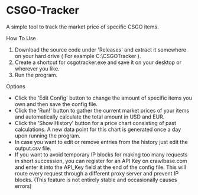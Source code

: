 # CSGO-Tracker
A simple tool to track the market price of specific CSGO items.

How To Use 

1) Download the source code under 'Releases' and extract it somewhere on your hard drive ( For example C:\CSGOTracker ).
2) Create a shortcut for csgotracker.exe and save it on your desktop or wherever you like.
3) Run the program.


Options

- Click the 'Edit Config' button to change the amount of specific items you own and then save the config file.
- Click the 'Run!' button to gather the current market prices of your items and automatically calculate the total amount in USD and EUR.
- Click the 'Show History' button for a price chart consisting of past calculations. A new data point for this chart is generated once a day upon running the program. 
- In case you want to edit or remove entries from the history just edit the output.csv file.
- If you want to avoid temporary IP blocks for making too many requests in short succession, you can register for an API Key on crawlbase.com and enter it into the API_Key field at the end of the config file. This will route every request through a different proxy server and prevent IP blocks. (This feature is not entirely stable and occasionally causes errors)
